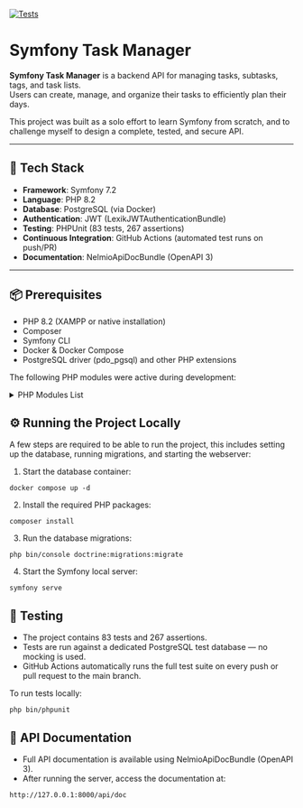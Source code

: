 [![Tests](https://github.com/stefandenijs/php-symfony-task-manager/actions/workflows/symfony-tests.yml/badge.svg?branch=main)](https://github.com/stefandenijs/php-symfony-task-manager/actions/workflows/symfony-tests.yml)

# Symfony Task Manager

**Symfony Task Manager** is a backend API for managing tasks, subtasks, tags, and task lists.  
Users can create, manage, and organize their tasks to efficiently plan their days.

This project was built as a solo effort to learn Symfony from scratch, and to challenge myself to design a complete, tested, and secure API.

---

## 🚀 Tech Stack

- **Framework**: Symfony 7.2
- **Language**: PHP 8.2
- **Database**: PostgreSQL (via Docker)
- **Authentication**: JWT (LexikJWTAuthenticationBundle)
- **Testing**: PHPUnit (83 tests, 267 assertions)
- **Continuous Integration**: GitHub Actions (automated test runs on push/PR)
- **Documentation**: NelmioApiDocBundle (OpenAPI 3)

---

## 📦 Prerequisites

- PHP 8.2 (XAMPP or native installation)
- Composer
- Symfony CLI
- Docker & Docker Compose
- PostgreSQL driver (pdo_pgsql) and other PHP extensions

The following PHP modules were active during development:

<details>
<summary>PHP Modules List</summary>

```text
bcmath, bz2, calendar, Core, ctype, curl, date, dom, exif, fileinfo, filter, ftp,
gettext, hash, iconv, json, libxml, mbstring, mysqli, mysqlnd, openssl, pcre, 
PDO, pdo_mysql, pdo_pgsql, pdo_sqlite, Phar, random, readline, Reflection, 
session, SimpleXML, sodium, SPL, standard, tokenizer, xdebug, xml, xmlreader, 
xmlwriter, zlib

[Zend Modules]
Xdebug
```
</details>

## ⚙️ Running the Project Locally

A few steps are required to be able to run the project, this includes setting up the database, running migrations, and starting the webserver:

1. Start the database container:
```
docker compose up -d
```
2. Install the required PHP packages:
```
composer install
```
3. Run the database migrations:
```
php bin/console doctrine:migrations:migrate
```
4. Start the Symfony local server:
```
symfony serve
```

## 🧪 Testing
* The project contains 83 tests and 267 assertions.
* Tests are run against a dedicated PostgreSQL test database — no mocking is used.
* GitHub Actions automatically runs the full test suite on every push or pull request to the main branch.

To run tests locally:
```
php bin/phpunit
```

## 📖 API Documentation
* Full API documentation is available using NelmioApiDocBundle (OpenAPI 3).
* After running the server, access the documentation at:
```
http://127.0.0.1:8000/api/doc
```
